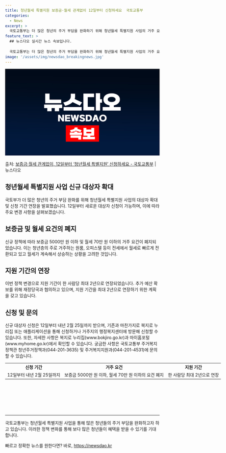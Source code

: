 ```yaml
---
title: 청년월세 특별지원 보증금·월세 관계없이 12일부터 신청하세요  국토교통부
categories:
  - News
excerpt: >
  국토교통부는 더 많은 청년의 주거 부담을 완화하기 위해 청년월세 특별지원 사업의 거주 요건을 폐지하고 이를 …
feature_text: >
  ## 뉴스다오 실시간 뉴스 속보입니다.

  국토교통부는 더 많은 청년의 주거 부담을 완화하기 위해 청년월세 특별지원 사업의 거주 요건을 폐지하고 이를 …
image: '/assets/img/newsdao_breakingnews.jpg'
---
```


![뉴스다오 속보](/assets/img/newsdao_breakingnews.jpg)

<p>출처: <a href="https://newsdao.kr/3566" rel="dofollow">보증금·월세 관계없이, 12일부터 ‘청년월세 특별지원’ 신청하세요 - 국토교통부</a> | 뉴스다오</p>

<h2 data-ke-size="size26">청년월세 특별지원 사업 신규 대상자 확대</h2>
<p data-ke-size="size16">국토부가 더 많은 청년의 주거 부담 완화를 위해 청년월세 특별지원 사업의 대상자 확대 및 신청 기간 연장을 발표했습니다. 12일부터 새로운 대상자 신청이 가능하며, 이에 따라 주요 변경 사항을 살펴보겠습니다.</p>

<h2 data-ke-size="size24">보증금 및 월세 요건의 폐지</h2>
<p data-ke-size="size16">신규 정책에 따라 보증금 5000만 원 이하 및 월세 70만 원 이하의 거주 요건이 폐지되었습니다. 이는 청년층의 주로 거주하는 원룸, 오피스텔 등이 전세에서 월세로 빠르게 전환되고 있고 월세가 계속해서 상승하는 상황을 고려한 것입니다.</p>

<h2 data-ke-size="size24">지원 기간의 연장</h2>
<p data-ke-size="size16">이번 정책 변경으로 지원 기간이 한 사람당 최대 2년으로 연장되었습니다. 추가 예산 확보를 위해 재정당국과 협의하고 있으며, 지원 기간을 최대 2년으로 연장하기 위한 계획을 갖고 있습니다.</p>

<h2 data-ke-size="size24">신청 및 문의</h2>
<p data-ke-size="size16">신규 대상자 신청은 12일부터 내년 2월 25일까지 받으며, 기존과 마찬가지로 복지로 누리집 또는 애플리케이션을 통해 신청하거나 거주지의 행정복지센터에 방문해 신청할 수 있습니다. 또한, 자세한 사항은 복지로 누리집(www.bokjiro.go.kr)과 마이홈포털(www.myhome.go.kr)에서 확인할 수 있습니다. 궁금한 사항은 국토교통부 주거복지정책관 청년주거정책과(044-201-3635) 및 주거복지지원과(044-201-4531)에 문의할 수 있습니다.</p>

<table style="width: 706px; height: 156px;">
<tbody>
<tr>
<td style="text-align: center; height: 17px;"><b>신청 기간</b></td>
<td style="text-align: center; height: 17px;"><b>거주 요건</b></td>
<td style="text-align: center; height: 17px;"><b>지원 기간</b></td>
</tr>
<tr>
<td style="text-align: center; height: 17px;">12일부터 내년 2월 25일까지</td>
<td style="text-align: center; height: 17px;">보증금 5000만 원 이하, 월세 70만 원 이하의 요건 폐지</td>
<td style="text-align: center; height: 17px;">한 사람당 최대 2년으로 연장</td>
</tr>
</tbody>
</table>
<hr>

<p data-ke-size="size16">국토교통부는 청년월세 특별지원 사업을 통해 많은 청년들의 주거 부담을 완화하고자 하고 있습니다. 이러한 정책 변화를 통해 보다 많은 청년들이 혜택을 받을 수 있기를 기대합니다.</p> 

빠르고 정확한 뉴스를 원한다면? 바로, <a href="https://newsdao.kr" rel="dofollow">https://newsdao.kr</a>


